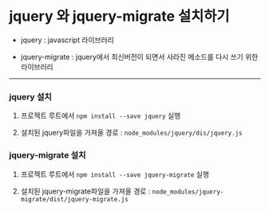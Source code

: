 # jquery 와 jquery-migrate 설치하기

* jquery : javascript 라이브러리

* jquery-migrate : jquery에서 최신버전이 되면서 사라진 메소드를 다시 쓰기 위한 라이브러리

---

### jquery 설치

1. 프로젝트 루트에서 ``npm install --save jquery`` 실행

1. 설치된 jquery파일을 가져올 경로 : ``node_modules/jquery/dis/jquery.js``


### jquery-migrate 설치

1. 프로젝트 루트에서 ``npm install --save jquery-migrate`` 실행

1. 설치된 jquery-migrate파일을 가져올 경로 : ``node_modules/jquery-migrate/dist/jquery-migrate.js``